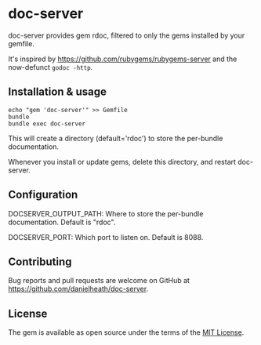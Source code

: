# doc-server

doc-server provides gem rdoc, filtered to only the gems installed by your gemfile.

It's inspired by https://github.com/rubygems/rubygems-server and the now-defunct `godoc -http`.

##  Installation & usage

```
echo "gem 'doc-server'" >> Gemfile
bundle
bundle exec doc-server
```

This will create a directory (default='rdoc') to store the per-bundle documentation.

Whenever you install or update gems, delete this directory, and restart doc-server.

## Configuration

DOCSERVER_OUTPUT_PATH: Where to store the per-bundle documentation. Default is "rdoc".

DOCSERVER_PORT: Which port to listen on. Default is 8088.

## Contributing

Bug reports and pull requests are welcome on GitHub at https://github.com/danielheath/doc-server.

## License

The gem is available as open source under the terms of the [MIT License](https://opensource.org/licenses/MIT).
